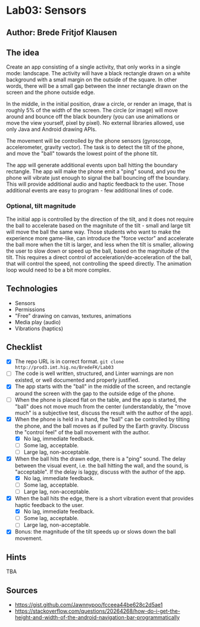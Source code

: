 # Lab03: Sensors

## Author: Brede Fritjof Klausen

## The idea

Create an app consisting of a single activity, that only works in a single mode: landscape. The activity will have a black rectangle drawn on a white background with a small margin on the outside of the square. In other words, there will be a small gap between the inner rectangle drawn on the screen and the phone outside edge.

In the middle, in the initial position, draw a circle, or render an image, that is roughly 5% of the width of the screen. The circle (or image) will move around and bounce off the black boundery (you can use animations or move the view yourself, pixel by pixel). No external libraries allowed, use only Java and Android drawing APIs.

The movement will be controlled by the phone sensors (gyroscope, accelerometer, gravity vector). The task is to detect the tilt of the phone, and move the "ball" towards the lowest point of the phone tilt.

The app will generate additional events upon ball hitting the boundary rectangle. The app will make the phone emit a "ping" sound, and you the phone will vibrate just enough to signal the ball bouncing off the boundary. This will provide additional audio and haptic feedback to the user. Those additional events are easy to program - few additional lines of code.

### Optional, tilt magnitude

The initial app is controlled by the direction of the tilt, and it does not require the ball to accelerate based on the magnitute of the tilt - small and large tilt will move the ball the same way. Those students who want to make the experience more game-like, can introduce the "force vector" and accelerate the ball more when the tilt is larger, and less when the tilt is smaller, allowing the user to slow down or speed up the ball, based on the magnitude of the tilt. This requires a direct control of acceleration/de-acceleration of the ball, that will control the speed, not controlling the speed directly. The animation loop would need to be a bit more complex.


## Technologies

* Sensors
* Permissions
* "Free" drawing on canvas, textures, animations
* Media play (audio)
* Vibrations (haptics)

## Checklist

* [X] The repo URL is in correct format. `git clone http://prod3.imt.hig.no/BredeFK/Lab03`
* [ ] The code is well written, structured, and Linter warnings are non existed, or well documented and properly justified.
* [X] The app starts with the "ball" in the middle of the screen, and rectangle around the screen with the gap to the outside edge of the phone.
* [ ] When the phone is placed flat on the table, and the app is started, the "ball" does not move much from the center (understandably, the "move much" is a subjective test, discuss the result with the author of the app).
* [X] When the phone is held in a hand, the "ball" can be controlled by tilting the phone, and the ball moves as if pulled by the Earth gravity. Discuss the "control feel" of the ball movement with the author.
   * [X] No lag, immediate feedback.
   * [ ] Some lag, acceptable.
   * [ ] Large lag, non-acceptable.
* [X] When the ball hits the drawn edge, there is a "ping" sound. The delay between the visual event, i.e. the ball hitting the wall, and the sound, is "acceptable". If the delay is laggy, discuss with the author of the app.
   * [X] No lag, immediate feedback.
   * [ ] Some lag, acceptable.
   * [ ] Large lag, non-acceptable.
* [X] When the ball hits the edge, there is a short vibration event that provides haptic feedback to the user.
   * [X] No lag, immediate feedback.
   * [ ] Some lag, acceptable.
   * [ ] Large lag, non-acceptable.
* [X] Bonus: the magnitude of the tilt speeds up or slows down the ball movement.

## Hints

TBA

## Sources

- https://gist.github.com/Jawnnypoo/fcceea44be628c2d5ae1
- https://stackoverflow.com/questions/20264268/how-do-i-get-the-height-and-width-of-the-android-navigation-bar-programmatically
